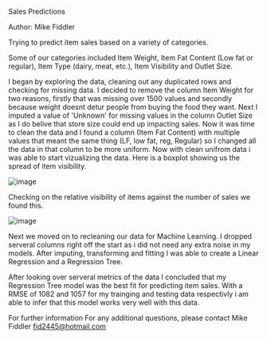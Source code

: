 Sales Predictions 

Author: Mike Fiddler


Trying to predict item sales based on a variety of categories.

 
Some of our categories included Item Weight, Item Fat Content (Low fat or regular), Item Type (dairy, meat, etc.), Item Visibility and Outlet Size.


I began by exploring the data, cleaning out any duplicated rows and checking for missing data.
I decided to remove the column Item Weight for two reasons, firstly that was missing over 1500 values and secondly because weight doesnt detur people from buying the food they want. Next I imputed a value of 'Unknown' for missing values in the column Outlet Size as I do belive that store size could end up impacting sales.
Now it was time to clean the data and I found a column (Item Fat Content) with multiple values that meant the same thing (LF, low fat, reg, Regular) so I changed all the data in that column to be more uniform.
Now with clean unifrom data i was able to start vizualizing the data.
Here is a boxplot showing us the spread of item visibility.

![image](https://user-images.githubusercontent.com/105397828/176762506-15ea1ca2-3ce5-4154-8782-c46871b22ee8.png)

Checking on the relative visibility of items against the number of sales we found this.

![image](https://user-images.githubusercontent.com/105397828/176763012-7b0fc5e2-d7e2-42ac-9570-4fcfc44afe41.png)

Next we moved on to recleaning our data for Machine Learning.
I dropped serveral columns right off the start as i did not need any extra noise in my models.
After imputing, transforming and fitting I was able to create a Linear Regression and a Regression Tree.

After looking over serveral metrics of the data I concluded that my Regression Tree model was the best fit for predicting item sales.
With a RMSE of 1082 and 1057 for my trainging and testing data respectivly i am able to infer that this model works very well with this data.


For further information
For any additional questions, please contact Mike Fiddler fid2445@hotmail.com
